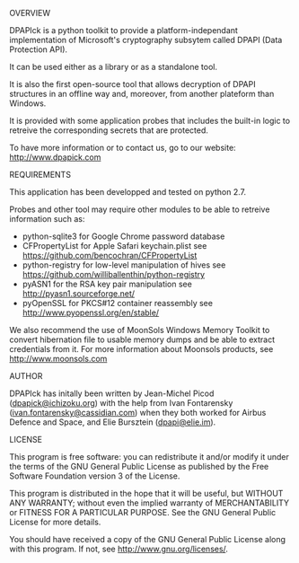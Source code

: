 OVERVIEW

DPAPIck is a python toolkit to provide a platform-independant implementation
of Microsoft's cryptography subsytem called DPAPI (Data Protection API).

It can be used either as a library or as a standalone tool.

It is also the first open-source tool that allows decryption of DPAPI
structures in an offline way and, moreover, from another plateform than
Windows.

It is provided with some application probes that includes the built-in logic
to retreive the corresponding secrets that are protected.

To have more information or to contact us, go to our website:
http://www.dpapick.com


REQUIREMENTS

This application has been developped and tested on python 2.7.

Probes and other tool may require other modules to be able to retreive
information such as:
  * python-sqlite3 for Google Chrome password database
  * CFPropertyList for Apple Safari keychain.plist
      see https://github.com/bencochran/CFPropertyList
  * python-registry for low-level manipulation of hives
      see https://github.com/williballenthin/python-registry
  * pyASN1 for the RSA key pair manipulation
      see http://pyasn1.sourceforge.net/
  * pyOpenSSL for PKCS#12 container reassembly
      see http://www.pyopenssl.org/en/stable/

We also recommend the use of MoonSols Windows Memory Toolkit to convert
hibernation file to usable memory dumps and be able to extract credentials
from it.
For more information about Moonsols products, see <http://www.moonsols.com>


AUTHOR

DPAPIck has initally been written by Jean-Michel Picod (dpapick@ichizoku.org)
with the help from Ivan Fontarensky (ivan.fontarensky@cassidian.com)
when they both worked for Airbus Defence and Space,
and Elie Bursztein (dpapi@elie.im).


LICENSE

This program is free software: you can redistribute it and/or modify
it under the terms of the GNU General Public License as published by
the Free Software Foundation version 3 of the License.

This program is distributed in the hope that it will be useful,
but WITHOUT ANY WARRANTY; without even the implied warranty of
MERCHANTABILITY or FITNESS FOR A PARTICULAR PURPOSE.  See the
GNU General Public License for more details.

You should have received a copy of the GNU General Public License
along with this program.  If not, see <http://www.gnu.org/licenses/>.

